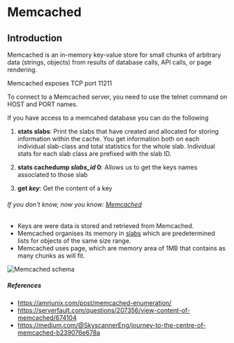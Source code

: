 # Memcached

## Introduction

Memcached is an in-memory key-value store for small chunks of arbitrary data (strings, objects) from results of database calls, API calls, or page rendering.

Memcached exposes TCP port 11211

To connect to a Memcached server, you need to use the telnet command on HOST and PORT names.

If you have access to a memcahed database you can do the following

1. **stats slabs**: Print the slabs that have created and allocated for storing information within the cache. You get information both on each individual slab-class and total statistics for the whole slab.
Individual stats for each slab class are prefixed with the slab ID.

2. **stats cachedump *slabs_id* 0**: Allows us to get the keys names associated to those slab
3. **get *key***: Get the content of a key

###### *If you don't know, now you know: [Memcached](https://medium.com/@SkyscannerEng/journey-to-the-centre-of-memcached-b239076e678a)*

- Keys are were data is stored and retrieved from Memcached.
- Memcached organises its memory in [slabs](https://en.wikipedia.org/wiki/Slab_allocation) which are predetermined lists for objects of the same size range.
- Memcached uses page, which are memory area of 1MB that contains as many chunks as will fit.

![Memcached schema](memcached.png)

##### References

- <https://amriunix.com/post/memcached-enumeration/>
- <https://serverfault.com/questions/207356/view-content-of-memcached/674104>
- <https://medium.com/@SkyscannerEng/journey-to-the-centre-of-memcached-b239076e678a>